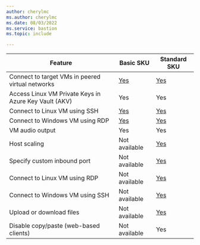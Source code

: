 ```yaml
---
author: cherylmc
ms.author: cherylmc
ms.date: 08/03/2022
ms.service: bastion
ms.topic: include

---
```


| Feature | Basic SKU | Standard SKU |
|---|---|---|
| Connect to target VMs in peered virtual networks | [Yes](../articles/bastion/vnet-peering.md) |  [Yes](../articles/bastion/vnet-peering.md)|
| Access Linux VM Private Keys in Azure Key Vault (AKV) | Yes | Yes |
| Connect to Linux VM using SSH | [Yes](../articles/bastion/bastion-connect-vm-ssh-linux.md) | [Yes](../articles/bastion/bastion-connect-vm-ssh-linux.md)|
| Connect to Windows VM using RDP | [Yes](../articles/bastion/bastion-connect-vm-rdp-windows.md) | [Yes](../articles/bastion/bastion-connect-vm-rdp-windows.md)|
| VM audio output | Yes | Yes |
| Host scaling | Not available | [Yes](../articles/bastion/configuration-settings.md#instance) |
| Specify custom inbound port | Not available | [Yes](../articles/bastion/configuration-settings.md#ports)|
| Connect to Linux VM using RDP | Not available| [Yes](../articles/bastion/bastion-connect-vm-rdp-linux.md)|
| Connect to Windows VM using SSH | Not available | [Yes](../articles/bastion/bastion-connect-vm-ssh-windows.md)|
| Upload or download files | Not available | [Yes](../articles/bastion/vm-upload-download-native.md)|
| Disable copy/paste (web-based clients) | Not available | Yes |
